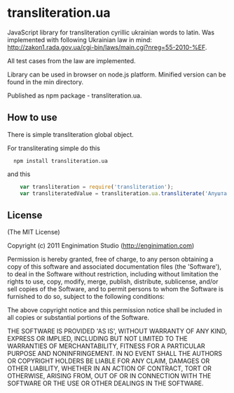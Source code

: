# transliteration.ua

JavaScript library for transliteration cyrillic ukrainian words to latin.
Was implemented with following Ukrainian law in mind: http://zakon1.rada.gov.ua/cgi-bin/laws/main.cgi?nreg=55-2010-%EF.

All test cases from the law are implemented.

Library can be used in browser on node.js platform.
Minified version can be found in the min directory.

Published as npm package - transliteration.ua.

## How to use

There is simple transliteration global object.

For transliterating simple do this

```
  npm install transliteration.ua
```
and this

```javascript
    var transliteration = require('transliteration');
    var transliteratedValue = transliteration.ua.transliterate('Алушта');
```

## License

(The MIT License)

Copyright (c) 2011 Enginimation Studio (http://enginimation.com)

Permission is hereby granted, free of charge, to any person obtaining a copy of this software and associated documentation files (the 'Software'), to deal in the Software without restriction, including without limitation the rights to use, copy, modify, merge, publish, distribute, sublicense, and/or sell copies of the Software, and to permit persons to whom the Software is furnished to do so, subject to the following conditions:

The above copyright notice and this permission notice shall be included in all copies or substantial portions of the Software.

THE SOFTWARE IS PROVIDED 'AS IS', WITHOUT WARRANTY OF ANY KIND, EXPRESS OR IMPLIED, INCLUDING BUT NOT LIMITED TO THE WARRANTIES OF MERCHANTABILITY, FITNESS FOR A PARTICULAR PURPOSE AND NONINFRINGEMENT. IN NO EVENT SHALL THE AUTHORS OR COPYRIGHT HOLDERS BE LIABLE FOR ANY CLAIM, DAMAGES OR OTHER LIABILITY, WHETHER IN AN ACTION OF CONTRACT, TORT OR OTHERWISE, ARISING FROM, OUT OF OR IN CONNECTION WITH THE SOFTWARE OR THE USE OR OTHER DEALINGS IN THE SOFTWARE.

